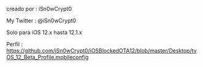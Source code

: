 creado por : iSn0wCrypt0

My Twitter : @iSn0wCrypt0

Solo para iOS 12.x hasta 12.1.x

Perfil : https://github.com/iSn0wCrypt0/iOSBlockedOTA12/blob/master/Desktop/tvOS_12_Beta_Profile.mobileconfig